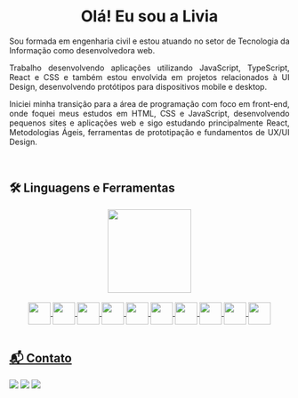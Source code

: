 <h1 align="center">Olá! Eu sou a Livia </h1>

<div align="justify">
  Sou formada em engenharia civil e estou atuando no setor de Tecnologia da Informação como desenvolvedora web. 
  
  Trabalho desenvolvendo aplicações utilizando JavaScript, TypeScript, React e CSS e também estou envolvida em projetos relacionados à UI Design, desenvolvendo protótipos para dispositivos mobile e desktop.

Iniciei minha transição para a área de programação com foco em front-end, onde foquei meus estudos em HTML, CSS e JavaScript, desenvolvendo pequenos sites e aplicações web e sigo estudando principalmente React, Metodologias Ágeis, ferramentas de prototipação e fundamentos de UX/UI Design.
</div>

<br>

## 🛠️ Linguagens e Ferramentas

<div align="center">
  <a href="https://github.com/livia-somera">  
  <img height="150em" src="https://github-readme-stats.vercel.app/api/top-langs/?username=livia-somera&layout=compact&langs_count=7&theme=dracula"/>
</div>
  
  <br>

<div align="center">
  <a href="https://github.com/livia-somera">
  <img align="center" width="40" height="40" src="https://cdn.jsdelivr.net/gh/devicons/devicon/icons/html5/html5-original.svg">
  <img align="center" width="40" height="40" src="https://cdn.jsdelivr.net/gh/devicons/devicon/icons/css3/css3-original.svg">
  <img align="center" width="40" height="40" src="https://cdn.jsdelivr.net/gh/devicons/devicon/icons/javascript/javascript-original.svg">
  <img align="center" width="40" height="40" src="https://cdn.jsdelivr.net/gh/devicons/devicon/icons/typescript/typescript-original.svg">
  <img align="center" width="40" height="40" src="https://cdn.jsdelivr.net/gh/devicons/devicon/icons/react/react-original.svg">
  <img align="center" width="40" height="40" src="https://cdn.jsdelivr.net/gh/devicons/devicon/icons/nodejs/nodejs-original.svg">
  <img align="center" width="40" height="40" src="https://cdn.jsdelivr.net/gh/devicons/devicon/icons/java/java-original.svg">
  <img align="center" width="40" height="40" src="https://cdn.jsdelivr.net/gh/devicons/devicon/icons/vscode/vscode-original.svg"> 
  <img align="center" width="40" height="40" src="https://cdn.jsdelivr.net/gh/devicons/devicon/icons/figma/figma-original.svg">  
  <img align="center" width="40" height="40" src="https://cdn.jsdelivr.net/gh/devicons/devicon/icons/xd/xd-plain.svg"> 
</div> 

<br>

## 📬 Contato
<div>
  <a href="https://www.linkedin.com/in/liviasomera/" target="_blank"><img src="https://img.shields.io/badge/LinkedIn-0077B5?style=for-the-badge&logo=linkedin&logoColor=white" target="_blank"></a>
  <a href = "mailto: liviafabrin.somera@gmail.com"><img src="https://img.shields.io/badge/Gmail-D14836?style=for-the-badge&logo=gmail&logoColor=white" target="_blank"></a>
  <a href="https://www.behance.net/livia-somera" target="_blank"><img src="https://img.shields.io/badge/Behance-0054F7?style=for-the-badge&logo=behance&logoColor=white"></a>
</div>
